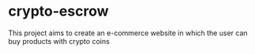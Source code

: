 # crypto-escrow
This project aims to create an e-commerce website in which the user can buy products with crypto coins
